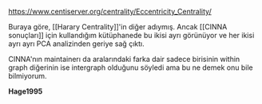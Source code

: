https://www.centiserver.org/centrality/Eccentricity_Centrality/

Buraya göre, [[Harary Centrality]]'in diğer adıymış. Ancak [[CINNA sonuçları]] için kullandığım kütüphanede bu ikisi ayrı görünüyor ve her ikisi ayrı ayrı PCA analizinden geriye sağ çıktı.

CINNA'nın maintainerı da aralarındaki farka dair sadece birisinin within graph diğerinin ise intergraph olduğunu söyledi ama bu ne demek onu bile bilmiyorum.

**Hage1995**

